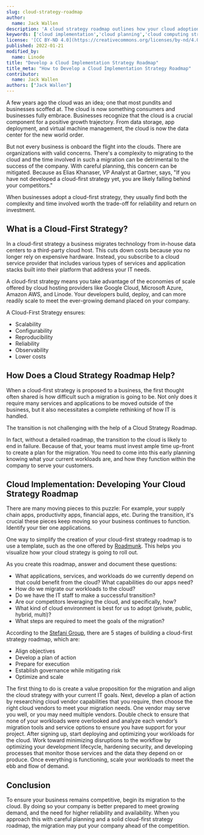 ```yaml
---
slug: cloud-strategy-roadmap
author:
  name: Jack Wallen
description: 'A cloud strategy roadmap outlines how your cloud adoption process will work. Learn how a roadmap aids in the transition and how to develop one.'
keywords: ['cloud implementation','cloud planning','cloud computing strategy']
license: '[CC BY-ND 4.0](https://creativecommons.org/licenses/by-nd/4.0)'
published: 2022-01-21
modified_by:
  name: Linode
title: "Develop a Cloud Implementation Strategy Roadmap"
title_meta: "How to Develop a Cloud Implementation Strategy Roadmap"
contributor:
  name: Jack Wallen
authors: ["Jack Wallen"]
---
```


A few years ago the cloud was an idea; one that most pundits and businesses scoffed at. The cloud is now something consumers and businesses fully embrace. Businesses recognize that the cloud is a crucial component for a positive growth trajectory. From data storage, app deployment, and virtual machine management, the cloud is now the data center for the new world order.

But not every business is onboard the flight into the clouds. There are organizations with valid concerns. There's a complexity to migrating to the cloud and the time involved in such a migration can be detrimental to the success of the company. With careful planning, this concern can be mitigated. Because as Elias Khanaser, VP Analyst at Gartner, says, "If you have not developed a cloud-first strategy yet, you are likely falling behind your competitors."

When businesses adopt a cloud-first strategy, they usually find both the complexity and time involved worth the trade-off for reliability and return on investment.

## What is a Cloud-First Strategy?

In a cloud-first strategy a business migrates technology from in-house data centers to a third-party cloud host. This cuts down costs because you no longer rely on expensive hardware. Instead, you subscribe to a cloud service provider that includes various types of services and application stacks built into their platform that address your IT needs.

A cloud-first strategy means you take advantage of the economies of scale offered by cloud hosting providers like Google Cloud, Microsoft Azure, Amazon AWS, and Linode. Your developers build, deploy, and can more readily scale to meet the ever-growing demand placed on your company.

A Cloud-First Strategy ensures:

- Scalability
- Configurability
- Reproducibility
- Reliability
- Observability
- Lower costs

## How Does a Cloud Strategy Roadmap Help?

When a cloud-first strategy is proposed to a business, the first thought often shared is how difficult such a migration is going to be. Not only does it require many services and applications to be moved outside of the business, but it also necessitates a complete rethinking of how IT is handled.

The transition is not challenging with the help of a Cloud Strategy Roadmap.

In fact, without a detailed roadmap, the transition to the cloud is likely to end in failure. Because of that, your teams must invest ample time up-front to create a plan for the migration. You need to come into this early planning knowing what your current workloads are, and how they function within the company to serve your customers.

## Cloud Implementation: Developing Your Cloud Strategy Roadmap

There are many moving pieces to this puzzle: For example, your supply chain apps, productivity apps, financial apps, etc. During the transition, it's crucial these pieces keep moving so your business continues to function. Identify your tier one applications.

One way to simplify the creation of your cloud-first strategy roadmap is to use a template, such as the one offered by [Roadmunk](https://roadmunk.com/roadmap-templates/cloud-strategy-roadmap). This helps you visualize how your cloud strategy is going to roll out.

As you create this roadmap, answer and document these questions:

- What applications, services, and workloads do we currently depend on that could benefit from the cloud? What capabilities do our apps need?
- How do we migrate our workloads to the cloud?
- Do we have the IT staff to make a successful transition?
- Are our competitors leveraging the cloud, and specifically, how?
- What kind of cloud environment is best for us to adopt (private, public, hybrid, multi)?
- What steps are required to meet the goals of the migration?

According to the [Stefani Group](https://stefanini.com/en/trends/news/building-a-roadmap-to-cloud-5-steps-you-need-to-follow), there are 5 stages of building a cloud-first strategy roadmap, which are:

- Align objectives
- Develop a plan of action
- Prepare for execution
- Establish governance while mitigating risk
- Optimize and scale

The first thing to do is create a value proposition for the migration and align the cloud strategy with your current IT goals. Next, develop a plan of action by researching cloud vendor capabilities that you require, then choose the right cloud vendors to meet your migration needs. One vendor may serve you well, or you may need multiple vendors.  Double check to ensure that none of your workloads were overlooked and analyze each vendor’s migration tools and service options to ensure you have support for your project. After signing up, start deploying and optimizing your workloads for the cloud. Work toward minimizing disruptions to the workflow by optimizing your development lifecycle, hardening security, and developing processes that monitor those services and the data they depend on or produce. Once everything is functioning, scale your workloads to meet the ebb and flow of demand.

## Conclusion

To ensure your business remains competitive, begin its migration to the cloud. By doing so your company is better prepared to meet growing demand, and the need for higher reliability and availability. When you approach this with careful planning and a solid cloud-first strategy roadmap, the migration may put your company ahead of the competition.